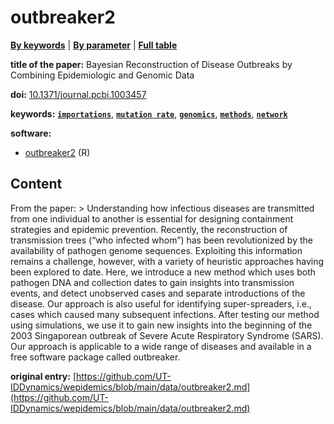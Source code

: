 <!--DO NOT EDIT BY HAND-->
 
#  outbreaker2 
 

[**By keywords**](../by-keyword.md) \| [**By parameter**](../by-parameter.md) \| [**Full table**](../full-table.md)
 
 
**title of the paper:** Bayesian Reconstruction of Disease Outbreaks by Combining Epidemiologic and Genomic Data
 
**doi:** [10.1371/journal.pcbi.1003457](https://doi.org/10.1371/journal.pcbi.1003457)
 
**keywords:** [**`importations`**](../by-keyword.md#importations), [**`mutation rate`**](../by-keyword.md#mutation-rate), [**`genomics`**](../by-keyword.md#genomics), [**`methods`**](../by-keyword.md#methods), [**`network`**](../by-keyword.md#network) 

**software:**
 
 - [outbreaker2](https://CRAN.R-project.org/package=outbreaker2) (R) 


## Content

  From the paper:   > Understanding how infectious diseases are transmitted from one individual to another is essential for designing containment strategies and epidemic prevention. Recently, the reconstruction of transmission trees (“who infected whom”) has been revolutionized by the availability of pathogen genome sequences. Exploiting this information remains a challenge, however, with a variety of heuristic approaches having been explored to date. Here, we introduce a new method which uses both pathogen DNA and collection dates to gain insights into transmission events, and detect unobserved cases and separate introductions of the disease. Our approach is also useful for identifying super-spreaders, i.e., cases which caused many subsequent infections. After testing our method using simulations, we use it to gain new insights into the beginning of the 2003 Singaporean outbreak of Severe Acute Respiratory Syndrome (SARS). Our approach is applicable to a wide range of diseases and available in a free software package called outbreaker. 


 **original entry:**  [https://github.com/UT-IDDynamics/wepidemics/blob/main/data/outbreaker2.md](https://github.com/UT-IDDynamics/wepidemics/blob/main/data/outbreaker2.md) 
